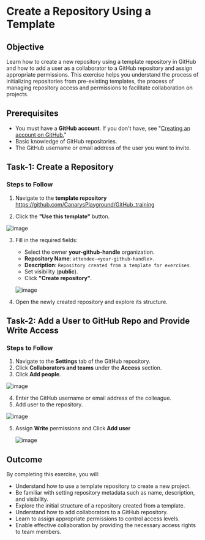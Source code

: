 # Create a Repository Using a Template

## Objective
Learn how to create a new repository using a template repository in GitHub and how to add a user as a collaborator to a GitHub repository and assign appropriate permissions. This exercise helps you understand the process of initializing repositories from pre-existing templates, the process of managing repository access and permissions to facilitate collaboration on projects.

## Prerequisites
- You must have a **GitHub account**. If you don't have, see "[Creating an account on GitHub.](https://docs.github.com/en/get-started/start-your-journey/creating-an-account-on-github)"
- Basic knowledge of GitHub repositories.
- The GitHub username or email address of the user you want to invite.

## Task-1: Create a Repository

### Steps to Follow
1. Navigate to the **template repository** https://github.com/CanarysPlayground/GitHub_training
   
2. Click the **"Use this template"** button.

![image](https://github.com/user-attachments/assets/ce5372e4-265f-41a7-a30a-6af443e64999)


3. Fill in the required fields:
   - Select the owner **your-github-handle** organization.
   - **Repository Name**: `attendee-<your-github-handle`>.
   - **Description**: `Repository created from a template for exercises`.
   - Set visibility (**public**).
   - Click **"Create repository"**.
     
   ![image](https://github.com/user-attachments/assets/4fec3eac-d64f-4c8e-b7da-cded1d37519e)


4. Open the newly created repository and explore its structure. 


## Task-2: Add a User to GitHub Repo and Provide Write Access

### Steps to Follow
1. Navigate to the **Settings** tab of the GitHub repository.
2. Click **Collaborators and teams** under the **Access** section.
3. Click **Add people**.
   
  ![image](https://github.com/user-attachments/assets/28159c5a-a09e-41de-8e09-37b06ec4cb79)



4. Enter the GitHub username or email address of the colleague.
5. Add user to the repository.  

![image](https://github.com/user-attachments/assets/c1b28283-a11a-4fc6-ac5a-310d1ae625c9)


  
5. Assign **Write** permissions and Click **Add user**

   ![image](https://github.com/user-attachments/assets/8ad107b1-52ed-4ac5-8442-fefb024f9300)


## Outcome

By completing this exercise, you will:
- Understand how to use a template repository to create a new project.
- Be familiar with setting repository metadata such as name, description, and visibility.
- Explore the initial structure of a repository created from a template.
- Understand how to add collaborators to a GitHub repository.
- Learn to assign appropriate permissions to control access levels.
- Enable effective collaboration by providing the necessary access rights to team members.
